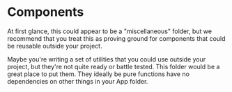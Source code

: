 # Components

At first glance, this could appear to be a "miscellaneous" folder, but we recommend that you treat this as proving ground for components that could be reusable outside your project.

Maybe you're writing a set of utilities that you could use outside your project, but they're not quite ready or battle tested.  This folder would be a great place to put them.  They ideally be pure functions have no dependencies on other things in your App folder.